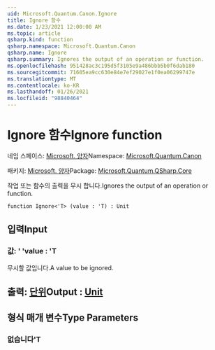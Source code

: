 ```yaml
---
uid: Microsoft.Quantum.Canon.Ignore
title: Ignore 함수
ms.date: 1/23/2021 12:00:00 AM
ms.topic: article
qsharp.kind: function
qsharp.namespace: Microsoft.Quantum.Canon
qsharp.name: Ignore
qsharp.summary: Ignores the output of an operation or function.
ms.openlocfilehash: 951428ac3c195d5f3105e9a486bbb5b0f6dab180
ms.sourcegitcommit: 71605ea9cc630e84e7ef29027e1f0ea06299747e
ms.translationtype: MT
ms.contentlocale: ko-KR
ms.lasthandoff: 01/26/2021
ms.locfileid: "98840464"
---
```

# <a name="ignore-function"></a><span data-ttu-id="a8a87-102">Ignore 함수</span><span class="sxs-lookup"><span data-stu-id="a8a87-102">Ignore function</span></span>

<span data-ttu-id="a8a87-103">네임 스페이스: [Microsoft. 양자](xref:Microsoft.Quantum.Canon)</span><span class="sxs-lookup"><span data-stu-id="a8a87-103">Namespace: [Microsoft.Quantum.Canon](xref:Microsoft.Quantum.Canon)</span></span>

<span data-ttu-id="a8a87-104">패키지: [Microsoft. 양자](https://nuget.org/packages/Microsoft.Quantum.QSharp.Core)</span><span class="sxs-lookup"><span data-stu-id="a8a87-104">Package: [Microsoft.Quantum.QSharp.Core](https://nuget.org/packages/Microsoft.Quantum.QSharp.Core)</span></span>


<span data-ttu-id="a8a87-105">작업 또는 함수의 출력을 무시 합니다.</span><span class="sxs-lookup"><span data-stu-id="a8a87-105">Ignores the output of an operation or function.</span></span>

```qsharp
function Ignore<'T> (value : 'T) : Unit
```


## <a name="input"></a><span data-ttu-id="a8a87-106">입력</span><span class="sxs-lookup"><span data-stu-id="a8a87-106">Input</span></span>

### <a name="value--t"></a><span data-ttu-id="a8a87-107">값: ' '</span><span class="sxs-lookup"><span data-stu-id="a8a87-107">value : 'T</span></span>

<span data-ttu-id="a8a87-108">무시할 값입니다.</span><span class="sxs-lookup"><span data-stu-id="a8a87-108">A value to be ignored.</span></span>



## <a name="output--unit"></a><span data-ttu-id="a8a87-109">출력: [단위](xref:microsoft.quantum.lang-ref.unit)</span><span class="sxs-lookup"><span data-stu-id="a8a87-109">Output : [Unit](xref:microsoft.quantum.lang-ref.unit)</span></span>



## <a name="type-parameters"></a><span data-ttu-id="a8a87-110">형식 매개 변수</span><span class="sxs-lookup"><span data-stu-id="a8a87-110">Type Parameters</span></span>

### <a name="t"></a><span data-ttu-id="a8a87-111">없습니다</span><span class="sxs-lookup"><span data-stu-id="a8a87-111">'T</span></span>

